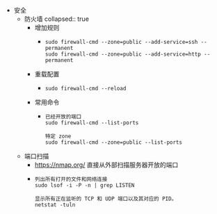 - 安全
	- 防火墙
	  collapsed:: true
		- 增加规则
			- ```shell
			  sudo firewall-cmd --zone=public --add-service=ssh --permanent
			  sudo firewall-cmd --zone=public --add-service=http --permanent
			  ```
		- 重载配置
			- ```shell
			  sudo firewall-cmd --reload
			  ```
		- 常用命令
			- ```shell
			  已经开放的端口
			  sudo firewall-cmd --list-ports
			  
			  特定 zone
			  sudo firewall-cmd --zone=public --list-ports
			  
			  ```
	- 端口扫描
		- https://nmap.org/ 直接从外部扫描服务器开放的端口
		- ```shell
		  列出所有打开的文件和网络连接
		  sudo lsof -i -P -n | grep LISTEN
		  
		  显示所有正在监听的 TCP 和 UDP 端口以及其对应的 PID。
		  netstat -tuln
		  ```